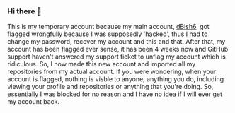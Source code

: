 ### Hi there 👋

This is my temporary account because my main account, [dBish6](https://github.com/dBish6), got flagged wrongfully because I was supposedly 'hacked', thus I had to change my password, recover my account and this and that. After that, my account has been flagged ever sense, it has been 4 weeks now and GitHub support haven't answered my support ticket to unflag my account which is ridiculous. So, I now made this new account and imported all my repositories from my actual account. If you were wondering, when your account is flagged, nothing is visble to anyone, anything you do, including viewing your profile and repositories or anything that you're doing. So, essentially I was blocked for no reason and I have no idea if I will ever get my account back.
